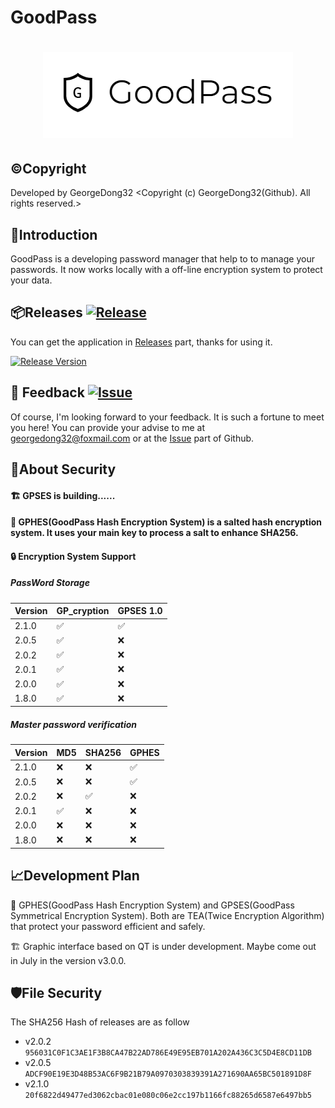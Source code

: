 # GoodPass
<h1 align="center">
  <img src="https://github.com/GeorgeDong32/GoodPass/blob/resource/Title%20Photo/GoodPass2.0T.png" alt="GoodPass" width="400">
</h1>

## ©️Copyright
Developed by GeorgeDong32 <Copyright (c) GeorgeDong32(Github). All rights reserved.>
## 🎤Introduction
GoodPass is a developing password manager that help to to manage your passwords. It now works locally with a off-line encryption system to protect your data.
## 📦Releases  [<img src="https://img.shields.io/badge/GoodPass-Release-34558b" alt="Release">](https://github.com/GeorgeDong32/GoodPass/releases)
You can get the application in [Releases](https://github.com/GeorgeDong32/GoodPass/releases) part, thanks for using it.

[![Release Version](https://img.shields.io/github/v/release/GeorgeDong32/GoodPass)](https://github.com/GeorgeDong32/GoodPass/releases/latest)

## 💬 Feedback  [<img src="https://img.shields.io/badge/GoodPass-Feedback-939597" alt="Issue">](https://github.com/GeorgeDong32/GoodPass/issues)
Of course, I'm looking forward to your feedback.
It is such a fortune to meet you here! You can provide your advise to me at georgedong32@foxmail.com or at the [Issue](https://github.com/GeorgeDong32/GoodPass/issues) part of Github.

## 🔐About Security
#### 🏗️ GPSES is building......
#### 🔏 GPHES(GoodPass Hash Encryption System) is a salted hash encryption system. It uses your main key to process a salt to enhance SHA256. 
#### 🔒 Encryption System Support
##### PassWord Storage
| Version | GP_cryption        | GPSES 1.0         |
| ------- | ------------------ | ----------------- |
| 2.1.0   | :white_check_mark: | :white_check_mark:|
| 2.0.5   | :white_check_mark: | :x:               |
| 2.0.2   | :white_check_mark: | :x:               |
| 2.0.1   | :white_check_mark: | :x:               |
| 2.0.0   | :white_check_mark: | :x:               |
| 1.8.0   | :white_check_mark: | :x:               |

##### Master password verification 
| Version | MD5                | SHA256             | GPHES              |
| ------- | ------------------ | ------------------ | ------------------ |
| 2.1.0   | :x:                | :x:                | :white_check_mark: |
| 2.0.5   | :x:                | :x:                | :white_check_mark: |
| 2.0.2   | :x:                | :white_check_mark: | :x:                |
| 2.0.1   | :white_check_mark: | :x:                | :x:                |
| 2.0.0   | :x:                | :x:                | :x:                |
| 1.8.0   | :x:                | :x:                | :x:                |

## 📈Development Plan
🚧 GPHES(GoodPass Hash Encryption System) and GPSES(GoodPass Symmetrical Encryption System). Both are TEA(Twice Encryption Algorithm) that protect your password efficient and safely.

🏗️ Graphic interface based on QT is under development. Maybe come out in July in the version v3.0.0.
## 🛡File Security
The SHA256 Hash of releases are as follow
* v2.0.2
`956031C0F1C3AE1F3B8CA47B22AD786E49E95EB701A202A436C3C5D4E8CD11DB`
* v2.0.5
`ADCF90E19E3D48B53AC6F9B21B79A0970303839391A271690AA65BC501891D8F`
* v2.1.0
`20f6822d49477ed3062cbac01e080c06e2cc197b1166fc88265d6587e6497bb5`
